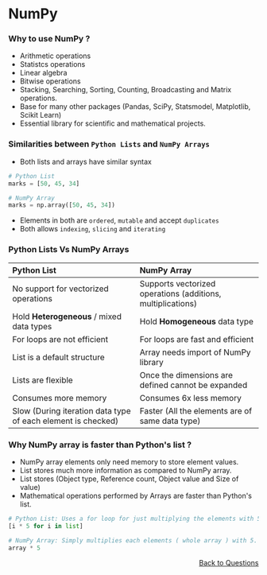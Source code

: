 # NumPy

### **Why** to use NumPy ?
- Arithmetic operations
- Statistcs operations
- Linear algebra
- Bitwise operations
- Stacking, Searching, Sorting, Counting, Broadcasting and Matrix operations.
- Base for many other packages (Pandas, SciPy, Statsmodel, Matplotlib, Scikit Learn)
- Essential library for scientific and mathematical projects.

### **Similarities** between `Python Lists` and `NumPy Arrays`
- Both lists and arrays have similar syntax 
```python
# Python List
marks = [50, 45, 34]  

# NumPy Array
marks = np.array([50, 45, 34])
```
- Elements in both are `ordered`, `mutable` and accept `duplicates`
- Both allows `indexing`, `slicing` and `iterating`

### Python Lists Vs NumPy Arrays

**Python List** | **NumPy Array**
:--- | :---
No support for vectorized operations | Supports vectorized operations (additions, multiplications)
Hold **Heterogeneous** / mixed data types | Hold **Homogeneous** data type
For loops are not efficient | For loops are fast and efficient
List is a default structure | Array needs import of NumPy library
Lists are flexible | Once the dimensions are defined cannot be expanded
Consumes more memory | Consumes 6x less memory
Slow (During iteration data type of each element is checked) | Faster (All the elements are of same data type)

### Why NumPy array is faster than Python's list ?
- NumPy array elements only need memory to store element values.
- List stores much more information as compared to NumPy array.
- List stores (Object type, Reference count, Object value and Size of value)
- Mathematical operations performed by Arrays are faster than Python's list.
```python
# Python List: Uses a for loop for just multiplying the elements with 5.
[i * 5 for i in list]

# NumPy Array: Simply multiplies each elements ( whole array ) with 5.
array * 5
```

<p align='right'><a align="right" href="https://github.com/KIRANKUMAR7296/Library/blob/main/Interview.md">Back to Questions</a></p>
